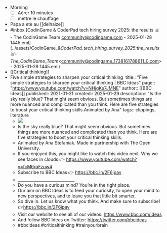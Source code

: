- Morning
  * [ ] Aérer 10 minutes
  * [ ] mettre le chauffage
- Papa a ete au [[delhaize]]
- #inbox [CodinGame & CoderPad tech hiring survey 2025: the results 📊 - The CodinGame Team <community@codingame.com> - 2025-01-28 1445.eml](../assets/CodinGame_&_CoderPad_tech_hiring_survey_2025:_the_results_📊_-_The_CodinGame_Team_<community@codingame_1738161788611_0.com> - 2025-01-28 1445.eml)
- [[Critical thinking]]
- Five simple strategies to sharpen your critical thinking ​
  title:: "Five simple strategies to sharpen your critical thinking | BBC Ideas"
  page:: "https://www.youtube.com/watch?v=NHjgKe7JMNE"
  author:: [[BBC Ideas]]
  published:: 2021-01-21
  created:: 2025-01-29
  description:: "Is the sky really blue? That might seem obvious. But sometimes things are more nuanced and complicated than you think. Here are five strategies to boost your critical thinking skills.Animated by Ana"
  tags:: clippings, literature
  * ![](https://www.youtube.com/watch?v=NHjgKe7JMNE)
  * Is the sky really blue? That might seem obvious. But sometimes things are more nuanced and complicated than you think. Here are five strategies to boost your critical thinking skills.
  * Animated by Ana Stefaniak. Made in partnership with The Open University.
  * If you enjoyed this, you might like to watch this video next. Why we see faces in clouds 👉 https://www.youtube.com/watch?v=fcM6rqFzuw4
  * Subscribe to BBC Ideas 👉 https://bbc.in/2F6ipav
  * \_\_\_\_\_\_\_\_\_\_\_\_\_\_\_\_\_\_\_\_\_\_\_\_\_\_\_\_
  * Do you have a curious mind? You’re in the right place.
  * Our aim on BBC Ideas is to feed your curiosity, to open your mind to new perspectives, and to leave you that little bit smarter.
  * So dive in. Let us know what you think. And make sure to subscribe! 👉https://bbc.in/2F6ipav
  * Visit our website to see all of our videos: https://www.bbc.com/ideas
  * And follow BBC Ideas on Twitter: https://twitter.com/bbcideas
  * #bbcideas #criticalthinking #trainyourbrain